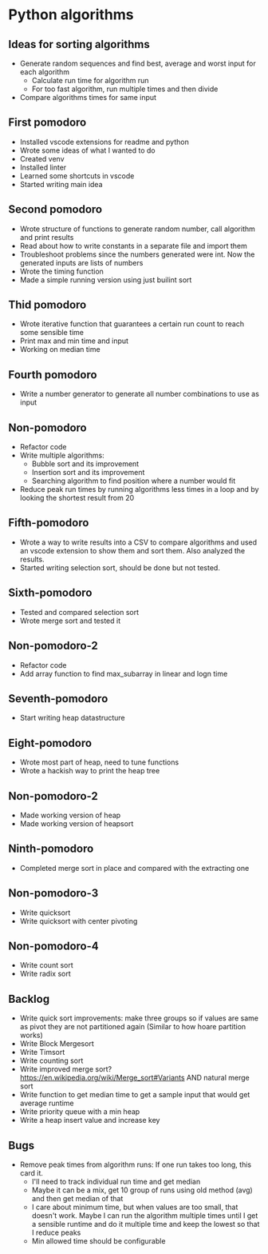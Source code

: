 
# Python algorithms

## Ideas for sorting algorithms

- Generate random sequences and find best, average and worst input for each algorithm
  - Calculate run time for algorithm run
  - For too fast algorithm, run multiple times and then divide
- Compare algorithms times for same input

## First pomodoro

- Installed vscode extensions for readme and python
- Wrote some ideas of what I wanted to do
- Created venv
- Installed linter
- Learned some shortcuts in vscode
- Started writing main idea

## Second pomodoro

- Wrote structure of functions to generate random number, call algorithm and print results
- Read about how to write constants in a separate file and import them
- Troubleshoot problems since the numbers generated were int. Now the generated inputs are lists of numbers
- Wrote the timing function
- Made a simple running version using just builint sort

## Thid pomodoro

- Wrote iterative function that guarantees a certain run count to reach some sensible time
- Print max and min time and input
- Working on median time

## Fourth pomodoro

- Write a number generator to generate all number combinations to use as input

## Non-pomodoro

- Refactor code
- Write multiple algorithms:
  - Bubble sort and its improvement
  - Insertion sort and its improvement
  - Searching algorithm to find position where a number would fit
- Reduce peak run times by running algorithms less times in a loop and by looking the shortest result from 20

## Fifth-pomodoro

- Wrote a way to write results into a CSV to compare algorithms and used an vscode extension to show them and sort them. Also analyzed the results.
- Started writing selection sort, should be done but not tested.

## Sixth-pomodoro

- Tested and compared selection sort
- Wrote merge sort and tested it

## Non-pomodoro-2

- Refactor code
- Add array function to find max_subarray in linear and logn time

## Seventh-pomodoro

- Start writing heap datastructure

## Eight-pomodoro

- Wrote most part of heap, need to tune functions
- Wrote a hackish way to print the heap tree

## Non-pomodoro-2

- Made working version of heap
- Made working version of heapsort

## Ninth-pomodoro

- Completed merge sort in place and compared with the extracting one

## Non-pomodoro-3

- Write quicksort
- Write quicksort with center pivoting

## Non-pomodoro-4

- Write count sort
- Write radix sort

## Backlog

- Write quick sort improvements: make three groups so if values are same as pivot they are not partitioned again (Similar to how hoare partition works)
- Write Block Mergesort
- Write Timsort
- Write counting sort
- Write improved merge sort? https://en.wikipedia.org/wiki/Merge_sort#Variants AND natural merge sort
- Write function to get median time to get a sample input that would get average runtime
- Write priority queue with a min heap
- Write a heap insert value and increase key

## Bugs

- Remove peak times from algorithm runs: If one run takes too long, this card it.
  - I'll need to track individual run time and get median
  - Maybe it can be a mix, get 10 group of runs using old method (avg) and then get median of that
  - I care about minimum time, but when values are too small, that doesn't work. Maybe I can run the algorithm multiple times until I get a sensible runtime and do it multiple time and keep the lowest so that I reduce peaks
  - Min allowed time should be configurable
  